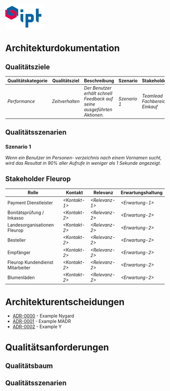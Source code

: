 ![ipt](./images/ipt.png)
# Architekturdokumentation

## Qualitätsziele


| Qualitätskategorie      | Qualitätsziel        | Beschreibung        | Szenario     | Stakeholder                    |
|--------------|----------------|-----------------|--------------|--------------------------------|
| *Performance* | *Zeitverhalten* | *Der Benutzer erhält schnell Feedback auf seine ausgeführten Aktionen.* | *Szenario 1* | *Teamlead Fachbereich Einkauf* |


## Qualitätsszenarien

### Szenario 1

*Wenn ein Benutzer im Personen- verzeichnis nach einem Vornamen sucht, wird das Resultat in 90% aller Aufrufe in weniger als 1 Sekunde angezeigt.*



## Stakeholder Fleurop

| Rolle                            | Kontakt        | Relevanz        | Erwartungshaltung |
|----------------------------------|----------------|-----------------|-------------------|
| Payment Dienstleister            | *\<Kontakt-1>* | *\<Relevanz-1>* | *\<Erwartung-1>*  |
| Bonitätsprüfung / Inkasso        | *\<Kontakt-2>* | *\<Relevanz-2>* | *\<Erwartung-2>*  |
| Landesorganisationen Fleurop     | *\<Kontakt-2>* | *\<Relevanz-2>* | *\<Erwartung-2>*  |
| Besteller                        | *\<Kontakt-2>* | *\<Relevanz-2>* | *\<Erwartung-2>*  |
| Empfänger                        | *\<Kontakt-2>* | *\<Relevanz-2>* | *\<Erwartung-2>*  |
| Fleurop Kundendienst Mitarbeiter | *\<Kontakt-2>* | *\<Relevanz-2>* | *\<Erwartung-2>*  |
| Blumenläden                      | *\<Kontakt-2>* | *\<Relevanz-2>* | *\<Erwartung-2>*  |



# Architekturentscheidungen

* [ADR-0000](./adr/0000-nygard-example.md) - Example Nygard
* [ADR-0001](./adr/0001-MADR-example.md) - Example MADR
* [ADR-0002](./adr/0002-Y-example.md) - Example Y


# Qualitätsanforderungen

## Qualitätsbaum

## Qualitätsszenarien
